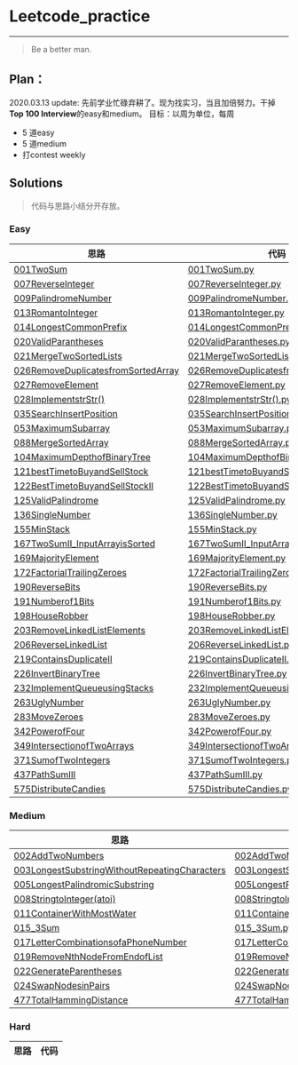 # Leetcode_practice

---
> Be a better man.

## Plan：      

2020.03.13 update:
先前学业忙碌弃耕了。现为找实习，当且加倍努力。干掉**Top 100 Interview**的easy和medium。
目标：以周为单位，每周
- 5 道easy
- 5 道medium
- 打contest weekly

## Solutions
> 代码与思路小结分开存放。
### Easy
思路 | 代码
--- | ---
[001TwoSum](./easy/001TwoSum.md)|[001TwoSum.py](./easy/001TwoSum.py)
[007ReverseInteger](./easy/007ReverseInteger.md)|[007ReverseInteger.py](./easy/007ReverseInteger.py)
[009PalindromeNumber](./easy/009PalindromeNumber.md)|[009PalindromeNumber.py](./easy/009PalindromeNumber.py)
[013RomantoInteger](./easy/013RomantoInteger.md)|[013RomantoInteger.py](./easy/013RomantoInteger.py)
[014LongestCommonPrefix](./easy/014LongestCommonPrefix.md)|[014LongestCommonPrefix.py](./easy/014LongestCommonPrefix.py)
[020ValidParantheses](./easy/020ValidParantheses.md)|[020ValidParantheses.py](./easy/020ValidParantheses.py)
[021MergeTwoSortedLists](./easy/021MergeTwoSortedLists.md)|[021MergeTwoSortedLists.py](./easy/021MergeTwoSortedLists.py)
[026RemoveDuplicatesfromSortedArray](./easy/026RemoveDuplicatesfromSortedArray.md)|[026RemoveDuplicatesfromSortedArray.py](./easy/026RemoveDuplicatesfromSortedArray.py)
[027RemoveElement](./easy/027RemoveElement.md)|[027RemoveElement.py](./easy/027RemoveElement.py)
[028ImplementstrStr()](./easy/028ImplementstrStr().md)|[028ImplementstrStr().py](./easy/028ImplementstrStr().py)
[035SearchInsertPosition](./easy/035SearchInsertPosition.md)|[035SearchInsertPosition.py](./easy/035SearchInsertPosition.py)
[053MaximumSubarray](./easy/053MaximumSubarray.md)|[053MaximumSubarray.py](./easy/053MaximumSubarray.py)
[088MergeSortedArray](./easy/088MergeSortedArray.md)|[088MergeSortedArray.py](./easy/088MergeSortedArray.py)
[104MaximumDepthofBinaryTree](./easy/104MaximumDepthofBinaryTree.md)|[104MaximumDepthofBinaryTree.py](./easy/104MaximumDepthofBinaryTree.py)
[121bestTimetoBuyandSellStock](./easy/121bestTimetoBuyandSellStock.md)|[121bestTimetoBuyandSellStock.py](./easy/121bestTimetoBuyandSellStock.py)
[122BestTimetoBuyandSellStockII](./easy/122BestTimetoBuyandSellStockII.md)|[122BestTimetoBuyandSellStockII.py](./easy/122BestTimetoBuyandSellStockII.py)
[125ValidPalindrome](./easy/125ValidPalindrome.md)|[125ValidPalindrome.py](./easy/125ValidPalindrome.py)
[136SingleNumber](./easy/136SingleNumber.md)|[136SingleNumber.py](./easy/136SingleNumber.py)
[155MinStack](./easy/155MinStack.md)|[155MinStack.py](./easy/155MinStack.py)
[167TwoSumII_InputArrayisSorted](./easy/167TwoSumII_InputArrayisSorted.md)|[167TwoSumII_InputArrayisSorted.py](./easy/167TwoSumII_InputArrayisSorted.py)
[169MajorityElement](./easy/169MajorityElement.md)|[169MajorityElement.py](./easy/169MajorityElement.py)
[172FactorialTrailingZeroes](./easy/172FactorialTrailingZeroes.md)|[172FactorialTrailingZeroes.py](./easy/172FactorialTrailingZeroes.py)
[190ReverseBits](./easy/190ReverseBits.md)|[190ReverseBits.py](./easy/190ReverseBits.py)
[191Numberof1Bits](./easy/191Numberof1Bits.md)|[191Numberof1Bits.py](./easy/191Numberof1Bits.py)
[198HouseRobber](./easy/198HouseRobber.md)|[198HouseRobber.py](./easy/198HouseRobber.py)
[203RemoveLinkedListElements](./easy/203RemoveLinkedListElements.md)|[203RemoveLinkedListElements.py](./easy/203RemoveLinkedListElements.py)
[206ReverseLinkedList](./easy/206ReverseLinkedList.md)|[206ReverseLinkedList.py](./easy/206ReverseLinkedList.py)
[219ContainsDuplicateII](./easy/219ContainsDuplicateII.md)|[219ContainsDuplicateII.py](./easy/219ContainsDuplicateII.py)
[226InvertBinaryTree](./easy/226InvertBinaryTree.md)|[226InvertBinaryTree.py](./easy/226InvertBinaryTree.py)
[232ImplementQueueusingStacks](./easy/232ImplementQueueusingStacks.md)|[232ImplementQueueusingStacks.py](./easy/232ImplementQueueusingStacks.py)
[263UglyNumber](./easy/263UglyNumber.md)|[263UglyNumber.py](./easy/263UglyNumber.py)
[283MoveZeroes](./easy/283MoveZeroes.md)|[283MoveZeroes.py](./easy/283MoveZeroes.py)
[342PowerofFour](./easy/342PowerofFour.md)|[342PowerofFour.py](./easy/342PowerofFour.py)
[349IntersectionofTwoArrays](./easy/349IntersectionofTwoArrays.md)|[349IntersectionofTwoArrays.py](./easy/349IntersectionofTwoArrays.py)
[371SumofTwoIntegers](./easy/371SumofTwoIntegers.md)|[371SumofTwoIntegers.py](./easy/371SumofTwoIntegers.py)
[437PathSumIII](./easy/437PathSumIII.md)|[437PathSumIII.py](./easy/437PathSumIII.py)
[575DistributeCandies](./easy/575DistributeCandies.md)|[575DistributeCandies.py](./easy/575DistributeCandies.py)



### Medium
思路 | 代码
--- | ---
[002AddTwoNumbers](./medium/002AddTwoNumbers.md)|[002AddTwoNumbers.py](./medium/002AddTwoNumbers.py)
[003LongestSubstringWithoutRepeatingCharacters](./medium/003LongestSubstringWithoutRepeatingCharacters.md)|[003LongestSubstringWithoutRepeatingCharacters.py](./medium/003LongestSubstringWithoutRepeatingCharacters.py)
[005LongestPalindromicSubstring](./medium/005LongestPalindromicSubstring.md)|[005LongestPalindromicSubstring.py](./medium/005LongestPalindromicSubstring.py)
[008StringtoInteger(atoi)](./medium/008StringtoInteger(atoi).md)|[008StringtoInteger(atoi).py](./medium/008StringtoInteger(atoi).py)
[011ContainerWithMostWater](./medium/011ContainerWithMostWater.md)|[011ContainerWithMostWater.py](./medium/011ContainerWithMostWater.py)
[015_3Sum](./medium/015_3Sum.md)|[015_3Sum.py](./medium/015_3Sum.py)
[017LetterCombinationsofaPhoneNumber](./medium/017LetterCombinationsofaPhoneNumber.md)|[017LetterCombinationsofaPhoneNumber.py](./medium/017LetterCombinationsofaPhoneNumber.py)
[019RemoveNthNodeFromEndofList](./medium/019RemoveNthNodeFromEndofList.md)|[019RemoveNthNodeFromEndofList.py](./medium/019RemoveNthNodeFromEndofList.py)
[022GenerateParentheses](./medium/022GenerateParentheses.md)|[022GenerateParentheses.py](./medium/022GenerateParentheses.py)
[024SwapNodesinPairs](./medium/024SwapNodesinPairs.md)|[024SwapNodesinPairs.py](./medium/024SwapNodesinPairs.py)
[477TotalHammingDistance](./medium/477TotalHammingDistance.md)|[477TotalHammingDistance.py](./medium/477TotalHammingDistance.py)


### Hard
思路 | 代码
--- | ---